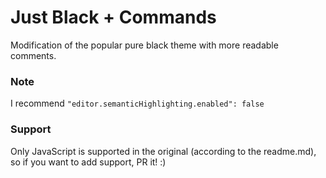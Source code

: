 # Just Black + Commands

Modification of the popular pure black theme with more readable comments.

### Note

I recommend <code>"editor.semanticHighlighting.enabled": false </code>

### Support  
  
Only JavaScript is supported in the original (according to the readme.md), so if you want to add support, PR it! :)
